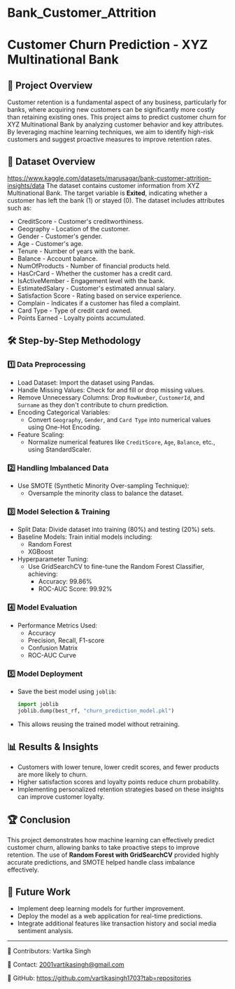 # Bank_Customer_Attrition
# Customer Churn Prediction - XYZ Multinational Bank

## 📌 Project Overview
Customer retention is a fundamental aspect of any business, particularly for banks, where acquiring new customers can be significantly more costly than retaining existing ones. This project aims to predict customer churn for XYZ Multinational Bank by analyzing customer behavior and key attributes. By leveraging machine learning techniques, we aim to identify high-risk customers and suggest proactive measures to improve retention rates.

## 📂 Dataset Overview
https://www.kaggle.com/datasets/marusagar/bank-customer-attrition-insights/data
The dataset contains customer information from XYZ Multinational Bank. The target variable is **Exited**, indicating whether a customer has left the bank (1) or stayed (0). The dataset includes attributes such as:

- CreditScore - Customer's creditworthiness.
- Geography - Location of the customer.
- Gender - Customer's gender.
- Age - Customer's age.
- Tenure - Number of years with the bank.
- Balance - Account balance.
- NumOfProducts - Number of financial products held.
- HasCrCard - Whether the customer has a credit card.
- IsActiveMember - Engagement level with the bank.
- EstimatedSalary - Customer's estimated annual salary.
- Satisfaction Score - Rating based on service experience.
- Complain - Indicates if a customer has filed a complaint.
- Card Type - Type of credit card owned.
- Points Earned - Loyalty points accumulated.

## 🛠️ Step-by-Step Methodology

### 1️⃣ Data Preprocessing
- Load Dataset: Import the dataset using Pandas.
- Handle Missing Values: Check for and fill or drop missing values.
- Remove Unnecessary Columns: Drop `RowNumber`, `CustomerId`, and `Surname` as they don't contribute to churn prediction.
- Encoding Categorical Variables:
  - Convert `Geography`, `Gender`, and `Card Type` into numerical values using One-Hot Encoding.
- Feature Scaling:
  - Normalize numerical features like `CreditScore`, `Age`, `Balance`, etc., using StandardScaler.

### 2️⃣ Handling Imbalanced Data
- Use SMOTE (Synthetic Minority Over-sampling Technique):
  - Oversample the minority class to balance the dataset.

### 3️⃣ Model Selection & Training
- Split Data: Divide dataset into training (80%) and testing (20%) sets.
- Baseline Models: Train initial models including:
  - Random Forest
  - XGBoost
- Hyperparameter Tuning:
  - Use GridSearchCV to fine-tune the Random Forest Classifier, achieving:
    - Accuracy: 99.86%
    - ROC-AUC Score: 99.92%

### 4️⃣ Model Evaluation
- Performance Metrics Used:
  - Accuracy
  - Precision, Recall, F1-score
  - Confusion Matrix
  - ROC-AUC Curve

### 5️⃣ Model Deployment
- Save the best model using `joblib`:
  ```python
  import joblib
  joblib.dump(best_rf, "churn_prediction_model.pkl")
  ```
- This allows reusing the trained model without retraining.

## 📊 Results & Insights
- Customers with lower tenure, lower credit scores, and fewer products are more likely to churn.
- Higher satisfaction scores and loyalty points reduce churn probability.
- Implementing personalized retention strategies based on these insights can improve customer loyalty.

## 🏆 Conclusion
This project demonstrates how machine learning can effectively predict customer churn, allowing banks to take proactive steps to improve retention. The use of **Random Forest with GridSearchCV** provided highly accurate predictions, and SMOTE helped handle class imbalance effectively.

## 📌 Future Work
- Implement deep learning models for further improvement.
- Deploy the model as a web application for real-time predictions.
- Integrate additional features like transaction history and social media sentiment analysis.

---
📢 Contributors: Vartika Singh

📧 Contact: 2001vartikasingh@gmail.com

🔗 GitHub: https://github.com/vartikasingh1703?tab=repositories

